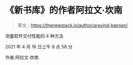 # 《新书库》的作者阿拉文·坎南

> 原文：<https://thenewstack.io/author/aravind-kannan/>

测量软件交付性能的 4 种方法

2021 年 4 月 16 日上午 8 点 58 分

作者:阿拉文·坎南